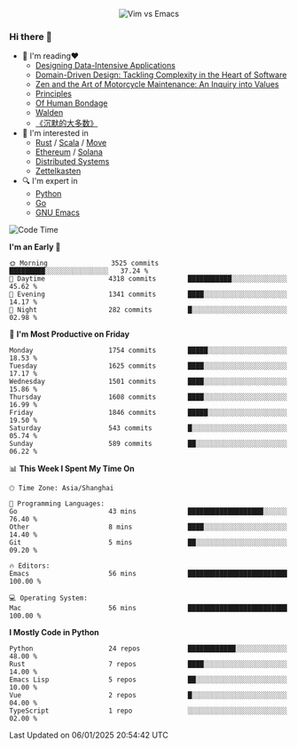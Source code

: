 <p align="center">
    <img src="https://gist.githubusercontent.com/coldnight/e696baffb094e71c96cb302118878eae/raw/40ea5053a6f66cc65f90f437e4173497da225958/banner.gif" alt="Vim vs Emacs" />
</p>

### Hi there 👋

- 📖 I'm reading❤️
    + [Designing Data-Intensive Applications](https://www.oreilly.com/library/view/designing-data-intensive-applications/9781491903063/)
    + [Domain-Driven Design: Tackling Complexity in the Heart of Software](https://www.dddcommunity.org/book/evans_2003/)
    + [Zen and the Art of Motorcycle Maintenance: An Inquiry into Values](https://en.wikipedia.org/wiki/Zen_and_the_Art_of_Motorcycle_Maintenance)
    + [Principles](https://www.principles.com/)
    + [Of Human Bondage](https://en.wikipedia.org/wiki/Of_Human_Bondage)
    + [Walden](https://en.wikipedia.org/wiki/Walden)
    + [《沉默的大多数》](https://en.wikipedia.org/wiki/Silent_majority)
- 🌱 I'm interested in
    + [Rust](https://www.rust-lang.org/) / [Scala](https://www.scala-lang.org/) / [Move](https://github.com/move-language/move/)
    + [Ethereum](https://ethereum.org/en/) / [Solana](https://solana.com/)
	+ [Distributed Systems](https://www.linuxzen.com/notes/topics/20200320174417_%E5%88%86%E5%B8%83%E5%BC%8F/)
	+ [Zettelkasten](https://www.linuxzen.com/notes/notes/20220120080920-slip_box/)
- 🔍 I'm expert in
    + [Python](https://www.python.org/)
    + [Go](https://go.dev/)
    + [GNU Emacs](https://www.gnu.org/software/emacs/)

<!--START_SECTION:waka-->
![Code Time](http://img.shields.io/badge/Code%20Time-3%2C208%20hrs%2017%20mins-blue)

**I'm an Early 🐤** 

```text
🌞 Morning                3525 commits        █████████░░░░░░░░░░░░░░░░   37.24 % 
🌆 Daytime                4318 commits        ███████████░░░░░░░░░░░░░░   45.62 % 
🌃 Evening                1341 commits        ████░░░░░░░░░░░░░░░░░░░░░   14.17 % 
🌙 Night                  282 commits         █░░░░░░░░░░░░░░░░░░░░░░░░   02.98 % 
```
📅 **I'm Most Productive on Friday** 

```text
Monday                   1754 commits        █████░░░░░░░░░░░░░░░░░░░░   18.53 % 
Tuesday                  1625 commits        ████░░░░░░░░░░░░░░░░░░░░░   17.17 % 
Wednesday                1501 commits        ████░░░░░░░░░░░░░░░░░░░░░   15.86 % 
Thursday                 1608 commits        ████░░░░░░░░░░░░░░░░░░░░░   16.99 % 
Friday                   1846 commits        █████░░░░░░░░░░░░░░░░░░░░   19.50 % 
Saturday                 543 commits         █░░░░░░░░░░░░░░░░░░░░░░░░   05.74 % 
Sunday                   589 commits         ██░░░░░░░░░░░░░░░░░░░░░░░   06.22 % 
```


📊 **This Week I Spent My Time On** 

```text
🕑︎ Time Zone: Asia/Shanghai

💬 Programming Languages: 
Go                       43 mins             ███████████████████░░░░░░   76.40 % 
Other                    8 mins              ████░░░░░░░░░░░░░░░░░░░░░   14.40 % 
Git                      5 mins              ██░░░░░░░░░░░░░░░░░░░░░░░   09.20 % 

🔥 Editors: 
Emacs                    56 mins             █████████████████████████   100.00 % 

💻 Operating System: 
Mac                      56 mins             █████████████████████████   100.00 % 
```

**I Mostly Code in Python** 

```text
Python                   24 repos            ████████████░░░░░░░░░░░░░   48.00 % 
Rust                     7 repos             ████░░░░░░░░░░░░░░░░░░░░░   14.00 % 
Emacs Lisp               5 repos             ██░░░░░░░░░░░░░░░░░░░░░░░   10.00 % 
Vue                      2 repos             █░░░░░░░░░░░░░░░░░░░░░░░░   04.00 % 
TypeScript               1 repo              ░░░░░░░░░░░░░░░░░░░░░░░░░   02.00 % 
```




 Last Updated on 06/01/2025 20:54:42 UTC
<!--END_SECTION:waka-->
